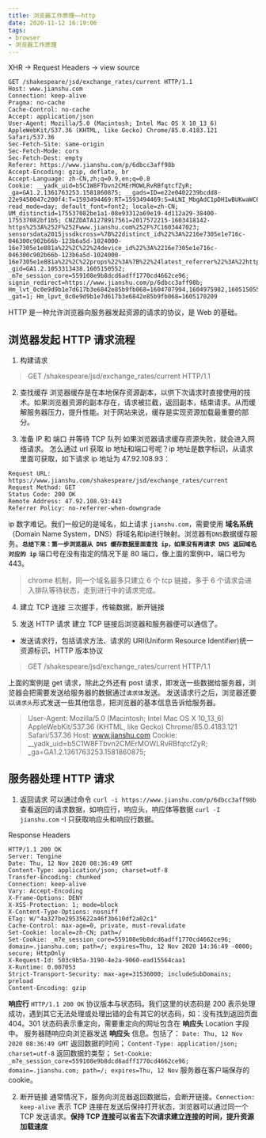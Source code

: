 ```yaml
---
title: 浏览器工作原理——http
date: 2020-11-12 16:19:06
tags:
- browser
- 浏览器工作原理
---
```


XHR -> Request Headers -> view source
```
GET /shakespeare/jsd/exchange_rates/current HTTP/1.1
Host: www.jianshu.com
Connection: keep-alive
Pragma: no-cache
Cache-Control: no-cache
Accept: application/json
User-Agent: Mozilla/5.0 (Macintosh; Intel Mac OS X 10_13_6) AppleWebKit/537.36 (KHTML, like Gecko) Chrome/85.0.4183.121 Safari/537.36
Sec-Fetch-Site: same-origin
Sec-Fetch-Mode: cors
Sec-Fetch-Dest: empty
Referer: https://www.jianshu.com/p/6dbcc3aff98b
Accept-Encoding: gzip, deflate, br
Accept-Language: zh-CN,zh;q=0.9,en;q=0.8
Cookie: __yadk_uid=b5C1W8FTbvn2CMErMOWLRvRBfqtcfZyR; _ga=GA1.2.1361763253.1581860875; __gads=ID=e22e0402239bcdd8-22e9450047c200f4:T=1593494469:RT=1593494469:S=ALNI_MbgAdC1pDH1wBUKwaWC6teLb00cyg; read_mode=day; default_font=font2; locale=zh-CN; UM_distinctid=175537082be1a1-08e93312a69e19-4d112a29-38400-175537082bf1b5; CNZZDATA1278917561=2017572215-1603418142-https%253A%252F%252Fwww.jianshu.com%252F%7C1603447023; sensorsdata2015jssdkcross=%7B%22distinct_id%22%3A%2216e7305e1e716c-046300c902b66b-123b6a5d-1024000-16e7305e1e881a%22%2C%22%24device_id%22%3A%2216e7305e1e716c-046300c902b66b-123b6a5d-1024000-16e7305e1e881a%22%2C%22props%22%3A%7B%22%24latest_referrer%22%3A%22https%3A%2F%2Fwww.baidu.com%2Flink%22%2C%22%24latest_traffic_source_type%22%3A%22%E8%87%AA%E7%84%B6%E6%90%9C%E7%B4%A2%E6%B5%81%E9%87%8F%22%2C%22%24latest_search_keyword%22%3A%22%E6%9C%AA%E5%8F%96%E5%88%B0%E5%80%BC%22%7D%7D; _gid=GA1.2.1053313438.1605150552; _m7e_session_core=559108e9b8dcd6adff1770cd4662ce96; signin_redirect=https://www.jianshu.com/p/6dbcc3aff98b; Hm_lvt_0c0e9d9b1e7d617b3e6842e85b9fb068=1604707994,1604975982,1605150555,1605156601; _gat=1; Hm_lpvt_0c0e9d9b1e7d617b3e6842e85b9fb068=1605170209
```

<!--more-->

HTTP 是一种允许浏览器向服务器发起资源的请求的协议，是 Web 的基础。

## 浏览器发起 HTTP 请求流程
1.  构建请求
> GET /shakespeare/jsd/exchange_rates/current HTTP/1.1

2.  查找缓存
浏览器缓存是在本地保存资源副本，以供下次请求时直接使用的技术。如果浏览器资源的副本存在，请求被拦截，返回副本，结束请求。从而缓解服务器压力，提升性能。对于网站来说，缓存是实现资源加载最重要的部分。

3.  准备 IP 和 端口 并等待 TCP 队列
如果浏览器请求缓存资源失败，就会进入网络请求。
怎么通过 url 获取 ip 地址和端口号呢？ip 地址是数字标识，从请求里面可获取，如下请求 ip 地址为 47.92.108.93：
```
Request URL: https://www.jianshu.com/shakespeare/jsd/exchange_rates/current
Request Method: GET
Status Code: 200 OK
Remote Address: 47.92.108.93:443
Referrer Policy: no-referrer-when-downgrade
```
ip 数字难记。我们一般记的是域名，如上请求 `jianshu.com`，需要使用 **域名系统** （Domain Name System，DNS）将域名和ip进行映射。浏览器有`DNS`数据缓存服务。**`总结下来：第一步浏览器从 DNS 缓存数据里面查找 ip，如果没有再请求 DNS 返回域名对应的 ip`**
端口号在没有指定的情况下是 80 端口，像上面的案例中，端口号为 443。

> chrome 机制，同一个域名最多只建立 6 个 tcp 链接，多于 6 个请求会进入排队等待状态，走到进行中的请求完成。

4.  建立 TCP 连接
三次握手，传输数据，断开链接

5.  发送 HTTP 请求
建立 TCP 链接后浏览器和服务器便可以通信了。
* 发送请求行，包括请求方法、请求的 URI(Uniform Resource Identifier)统一资源标识、HTTP 版本协议
> GET /shakespeare/jsd/exchange_rates/current HTTP/1.1

上面的案例是 get 请求，除此之外还有 post 请求，即发送一些数据给服务器，浏览器会把需要发送给服务器的数据通过`请求体`发送。
发送请求行之后，浏览器还要以`请求头`形式发送一些其他信息，把浏览器的基本信息告诉给服务器。
> User-Agent: Mozilla/5.0 (Macintosh; Intel Mac OS X 10_13_6) AppleWebKit/537.36 (KHTML, like Gecko) Chrome/85.0.4183.121 Safari/537.36
Host: www.jianshu.com
Cookie: \__yadk_uid=b5C1W8FTbvn2CMErMOWLRvRBfqtcfZyR; \_ga=GA1.2.1361763253.1581860875;

## 服务器处理 HTTP 请求
1.  返回请求
可以通过命令 `curl -i https://www.jianshu.com/p/6dbcc3aff98b` 查看返回的请求数据，如响应行，响应头，响应体等数据
`curl -I jianshu.com` -I 只获取响应头和响应行数据。

Response Headers
```
HTTP/1.1 200 OK
Server: Tengine
Date: Thu, 12 Nov 2020 08:36:49 GMT
Content-Type: application/json; charset=utf-8
Transfer-Encoding: chunked
Connection: keep-alive
Vary: Accept-Encoding
X-Frame-Options: DENY
X-XSS-Protection: 1; mode=block
X-Content-Type-Options: nosniff
ETag: W/"4a327be29535622a46f3b610df2a02c1"
Cache-Control: max-age=0, private, must-revalidate
Set-Cookie: locale=zh-CN; path=/
Set-Cookie: _m7e_session_core=559108e9b8dcd6adff1770cd4662ce96; domain=.jianshu.com; path=/; expires=Thu, 12 Nov 2020 14:36:49 -0000; secure; HttpOnly
X-Request-Id: 503c9b5a-3190-4e2a-9060-ead15564caa1
X-Runtime: 0.007053
Strict-Transport-Security: max-age=31536000; includeSubDomains; preload
Content-Encoding: gzip
```
**响应行** `HTTP/1.1 200 OK` 协议版本与状态码。我们这里的状态码是 200 表示处理成功，遇到其它无法处理或处理出错的会有其它的状态码，如：没有找到返回页面 404。301 状态码表示重定向，需要重定向的网址包含在 **响应头** Location 字段中。
服务器随响应向浏览器发送 **响应头** 信息。包括了：
`Date: Thu, 12 Nov 2020 08:36:49 GMT` 返回数据的时间；
`Content-Type: application/json; charset=utf-8` 返回数据的类型；
`Set-Cookie: _m7e_session_core=559108e9b8dcd6adff1770cd4662ce96; domain=.jianshu.com; path=/; expires=Thu, 12 Nov` 服务器在客户端保存的 cookie。

2.  断开链接
通常情况下，服务向浏览器返回数据后，会断开链接。`Connection: keep-alive` 表示 TCP 连接在发送后保持打开状态，浏览器可以通过同一个 TCP 发送请求。**保持 TCP 连接可以省去下次请求建立连接的时间，提升资源加载速度**
